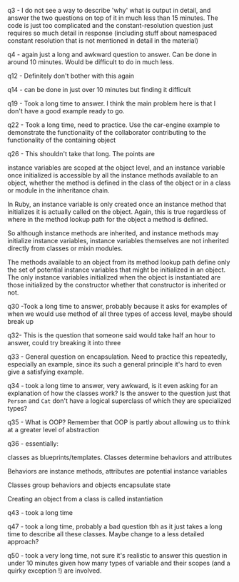 q3 - I do not see a way to describe 'why' what is output in detail, and answer the two questions on top of it in much less than 15 minutes. The code is just too complicated and the constant-resolution question just requires so much detail in response (including stuff about namespaced constant resolution that is not mentioned in detail in the material)

q4 - again just a long and awkward question to answer. Can be done in around 10 minutes. Would be difficult to do in much less.

q12 - Definitely don't bother with this again

q14 - can be done in just over 10 minutes but finding it difficult

q19 - Took a long time to answer. I think the main problem here is that I don't have a good example ready to go.

q22 - Took a long time, need to practice. Use the car-engine example to demonstrate the functionality of the collaborator contributing to the functionality of the containing object

q26 - This shouldn't take that long. The points are

instance variables are scoped at the object level, and an instance variable once initialized is accessible by all the instance methods available to an object, whether the method is defined in the class of the object or in a class or module in the inheritance chain.

In Ruby, an instance variable is only created once an instance method that initializes it is actually called on the object. Again, this is true regardless of where in the method lookup path for the object a method is defined.

So although instance methods are inherited, and instance methods may initialize instance variables, instance variables themselves are not inherited directly from classes or mixin modules.

The methods available to an object from its method lookup path define only the set of potential instance variables that might be initialized in an object. The only instance variables initialized when the object is instantiated are those initialized by the constructor whether that constructor is inherited or not.

q30 -Took a long time to answer, probably because it asks for examples of when we would use method of all three types of access level, maybe should break up

q32- This is the question that someone said would take half an hour to answer, could try breaking it into three

q33 - General question on encapsulation. Need to practice this repeatedly, especially an example, since its such a general principle it's hard to even give a satisfying example.

q34 - took a long time to answer, very awkward, is it even asking for an explanation of how the classes work? Is the answer to the question just that `Person` and `Cat` don't have a logical superclass of which they are specialized types?

q35 - What is OOP? Remember that OOP is partly about allowing us to think at a greater level of abstraction

q36 - essentially:

classes as blueprints/templates. Classes determine behaviors and attributes

Behaviors are instance methods, attributes are potential instance variables

Classes group behaviors and objects encapsulate state

Creating an object from a class is called instantiation

q43 - took a long time

q47 - took a long time, probably a bad question tbh as it just takes a long time to describe all these classes. Maybe change to a less detailed approach?

q50 - took a very long time, not sure it's realistic to answer this question in under 10 minutes given how many types of variable and their scopes (and a quirky exception !) are involved.
